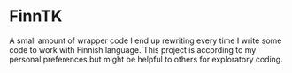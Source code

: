 # FinnTK

A small amount of wrapper code I end up rewriting every time I write some code
to work with Finnish language. This project is according to my personal
preferences but might be helpful to others for exploratory coding.
